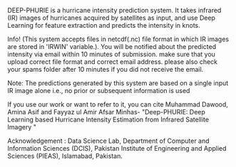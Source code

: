 DEEP-PHURIE is a hurricane intensity prediction system. It takes infrared (IR) images of hurricanes acquired by satellites as input, and use Deep Learning for feature extraction and predicts the intensity in knots.

Info! (This system accepts files in netcdf(.nc) file format in which IR images are stored in 'IRWIN' variable.). You will be notified about the predicted intensity via email within 10 minutes of submission. make sure that you upload correct file format and correct email address. please also check your spams folder after 10 minutes if you did not receive the email.

Note: The predictions generated by this system are based on a single input IR image alone i.e., no prior or subsequent information is used

If you use our work or want to refer to it, you can cite Muhammad Dawood, Amina Asif and Fayyaz ul Amir Afsar Minhas- "Deep-PHURIE: Deep Learning based Hurricane Intensity Estimation from Infrared Satellite Imagery "

 Acknowledgement :
 Data Science Lab, Department of Computer and Information Sciences (DCIS), Pakistan Institute of Engineering and Applied Sciences (PIEAS), Islamabad, Pakistan.
